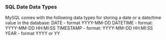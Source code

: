### SQL Date Data Types
MySQL comes with the following data types for storing a date or a date/time value in the database:
DATE - format YYYY-MM-DD
DATETIME - format: YYYY-MM-DD HH:MI:SS
TIMESTAMP - format: YYYY-MM-DD HH:MI:SS
YEAR - format YYYY or YY